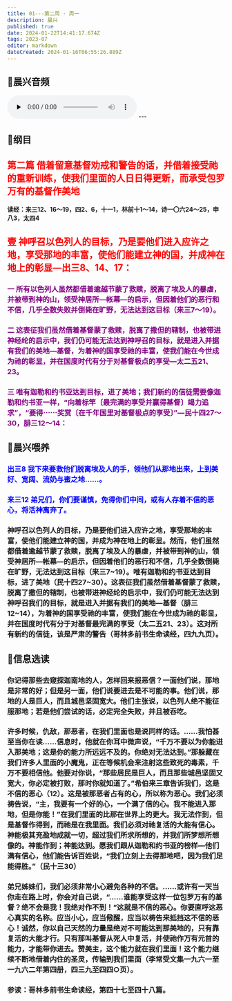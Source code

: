 ```yaml
---
title: 01---第二周 · 周一
description: 晨兴
published: true
date: 2024-01-22T14:41:17.674Z
tags: 2023-07
editor: markdown
dateCreated: 2024-01-16T06:55:26.889Z
---
```


## 🎵晨兴音频
<audio id="audio" controls="" preload="none">
      <source id="mp3" src="/2023-07/week2/week2day1.mp3">
</audio>
---

## 📖纲目

## <font color=red>第二篇 借着留意基督劝戒和警告的话，并借着接受祂的重新训练，使我们里面的人日日得更新，而承受包罗万有的基督作美地</font>

**读经：来三12、16～19，四2、6，十一1，林前十1～14，诗一〇六24～25，申八3，太四4**

## <font color=red>壹 神呼召以色列人的目标，乃是要他们进入应许之地，享受那地的丰富，使他们能建立神的国，并成神在地上的彰显—出三8、14、17：</font>

### <font color=purple>一 所有以色列人虽然都借着逾越节蒙了救赎，脱离了埃及人的暴虐，并被带到神的山，领受神居所—帐幕—的启示，但因着他们的恶行和不信，几乎全数失败并倒毙在旷野，无法达到这目标（来三7～19）。</font>

### <font color=purple>二 这表征我们虽然借着基督蒙了救赎，脱离了撒但的辖制，也被带进神经纶的启示中，我们仍可能无法达到神呼召的目标，就是进入并据有我们的美地—基督，为着神的国享受祂的丰富，使我们能在今世成为祂的彰显，并在国度时代有分于对基督极点的享受—太二五21、23。</font>

### <font color=purple>三 唯有迦勒和约书亚达到目标，进了美地；我们新约的信徒需要像迦勒和约书亚一样，“向着标竿〔最完满的享受并赢得基督〕竭力追求”，“要得⋯⋯奖赏〔在千年国里对基督极点的享受〕”—民十四27～30，腓三12～14：</font>

## 📖晨兴喂养

### <font color=blue>出三8    我下来要救他们脱离埃及人的手，领他们从那地出来，上到美好、宽阔、流奶与蜜之地……。</font>

### <font color=blue>来三12    弟兄们，你们要谨慎，免得你们中间，或有人存着不信的恶心，将活神离弃了。</font>

### 神呼召以色列人的目标，乃是要他们进入应许之地，享受那地的丰富，使他们能建立神的国，并成为神在地上的彰显。然而，他们虽然都借着逾越节蒙了救赎，脱离了埃及人的暴虐，并被带到神的山，领受神居所—帐幕—的启示，但因着他们的恶行和不信，几乎全数倒毙在旷野，无法达到这目标（来三7~19）。唯有迦勒和约书亚达到目标，进了美地（民十四27~30）。这表征我们虽然借着基督蒙了救赎，脱离了撒但的辖制，也被带进神经纶的启示中，我们仍可能无法达到神呼召我们的目标，就是进入并据有我们的美地—基督（腓三12~14），为着神的国享受祂的丰富，使我们能在今世成为祂的彰显，并在国度时代有分于对基督最完满的享受（太二五21、23）。这对所有新约的信徒，该是严肃的警告（哥林多前书生命读经，四九九页）。

## 📖信息选读

### 你记得那些去窥探迦南地的人，怎样回来报恶信？一面他们说，那地是非常的好；但是另一面，他们说要进去是不可能的事。他们说，那地的人是巨人，而且城邑坚固宽大。他们主张说，以色列人绝不能征服那地；若是他们尝试的话，必定完全失败，并且被吞吃。

### 许多时候，仇敌，那恶者，在我们里面也是说同样的话。……我怕甚至当你在读……信息时，他就在你耳中微声说，“千万不要以为你能进入那美地；这是你的能力所远远不及的。你绝对无法达到。”那躲藏在我们许多人里面的小魔鬼，正在等候机会来注射这些致死的毒素，千万不要相信他。他要对你说，“那些居民是巨人，而且那些城邑坚固又宽大，你必定被打败，那时你就知道了。”希伯来三章告诉我们，这是不信的恶心（12）。这是被那恶者占有的心，所以称为恶心。我们必须祷告说，“主，我要有一个好的心，一个满了信的心。我不能进入那地，但是你能！”在我们里面的比那在世界上的更大。我无法作到，但是基督作得到，而祂是在我里面。我们必须对祂复活的大能有信心。神能极其充盈地成就一切，超过我们所求所想的，并我们所梦想所想像的。神能作到；神能达到。愿我们跟从迦勒和约书亚的榜样—他们满有信心，他们能告诉百姓说，“我们立刻上去得那地吧，因为我们足能得胜。”（民十三30）

### 弟兄姊妹们，我们必须非常小心避免各种的不信。……或许有一天当你走在路上时，你会对自己说，“……谁能享受这样一位包罗万有的基督？绝不会是我！我绝对作不到！”这就是不信的恶心。你要直呼这恶心真实的名称。应当小心，应当儆醒，应当以祷告来抵挡这不信的恶心！诚然，你以自己天然的力量是绝对不可能达到那美地的，只有靠复活的大能才行。只有那叫基督从死人中复活，并使祂作万有元首的能力，才能带你进去。赞美主，这个能力就在我们里面！这个能力继续不断地借着内住的圣灵，传输到我们里面（李常受文集一九六一至一九六二年第四册，四三九至四四○页）。

### 参读：哥林多前书生命读经，第四十七至四十八篇。

<!-- Google tag (gtag.js) -->

<script async src="https://www.googletagmanager.com/gtag/js?id=G-1P8709Z16T"></script>

<script>


 window.dataLayer = window.dataLayer || [];

 function gtag(){dataLayer.push(arguments);}

 gtag('js', new Date());



 gtag('config', 'G-1P8709Z16T');

</script>